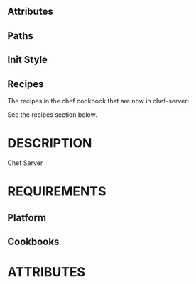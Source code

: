 Attributes
----------

Paths
-----

Init Style
----------

Recipes
-------

The recipes in the chef cookbook that are now in chef-server:

See the recipes section below.

DESCRIPTION
===========

Chef Server

REQUIREMENTS
============


Platform
--------

Cookbooks
---------

ATTRIBUTES
==========


